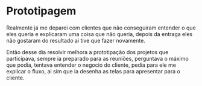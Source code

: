 # Prototipagem 

Realmente já me deparei com clientes que não conseguiram entender o que eles queria
e explicaram uma coisa que não queria, depois da entraga eles não gostaram do resultado ai tive que fazer novamente.

Então desse dia resolvir melhora a prototipação dos projetos que participava, sempre ia preparado para as reuniões, perguntava o máximo que podia,
tentava entender o negocio do cliente, pedia para ele me explicar o fluxo, ai sim que ia desenha as telas para apresentar para o cliente.

